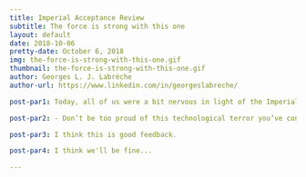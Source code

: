 ```yaml
---
title: Imperial Acceptance Review
subtitle: The force is strong with this one
layout: default
date: 2018-10-06
pretty-date: October 6, 2018
img: the-force-is-strong-with-this-one.gif
thumbnail: the-force-is-strong-with-this-one.gif
author: Georges L. J. Labrèche
author-url: https://www.linkedin.com/in/georgeslabreche/

post-par1: Today, all of us were a bit nervous in light of the Imperial Acceptance Review (IAR) from Lord Vader himself. We're still a bit confused of what to make of his comment regarding our experiment;

post-par2: - Don’t be too proud of this technological terror you’ve constructed. The ability to sample trace gases in the stratosphere is insignificant next to the power of the Force. -

post-par3: I think this is good feedback.

post-par4: I think we'll be fine...

---
```

